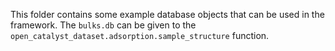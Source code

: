 This folder contains some example database objects that can be used in the framework.
The `bulks.db` can be given to the `open_catalyst_dataset.adsorption.sample_structure` function.
